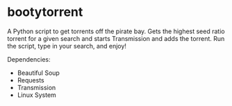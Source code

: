 # bootytorrent
A Python script to get torrents off the pirate bay. Gets the highest seed ratio torrent for a given search and starts Transmission and adds the torrent. Run the script, type in your search, and enjoy!

Dependencies: 
* Beautiful Soup
* Requests
* Transmission
* Linux System


